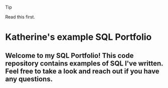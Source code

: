 > [!TIP]
> Read this first.


# Katherine's example SQL Portfolio

## Welcome to my SQL Portfolio! This code repository contains examples of SQL I've written. Feel free to take a look and reach out if you have any questions.

